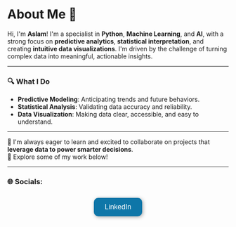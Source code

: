 # **About Me** 👋

Hi, I'm **Aslam**! I'm a specialist in **Python**, **Machine Learning**, and **AI**, with a strong focus on **predictive analytics**, **statistical interpretation**, and creating **intuitive data visualizations**. I'm driven by the challenge of turning complex data into meaningful, actionable insights.

---

### 🔍 What I Do

- **Predictive Modeling**: Anticipating trends and future behaviors.  
- **Statistical Analysis**: Validating data accuracy and reliability.  
- **Data Visualization**: Making data clear, accessible, and easy to understand.

---

🌱 I'm always eager to learn and excited to collaborate on projects that **leverage data to power smarter decisions**.  
📂 Explore some of my work below!


---

### 🌐 Socials:

<p align="center">
  <a href="https://www.linkedin.com/in/your-linkedin" target="_blank" style="text-decoration: none;">
    <button style="margin: 10px; padding: 12px 25px; font-size: 16px; background-color: #0e76a8; color: white; border: none; border-radius: 10px; box-shadow: 2px 2px 8px #aaa; cursor: pointer;">
      LinkedIn
    </button>
  </a>
